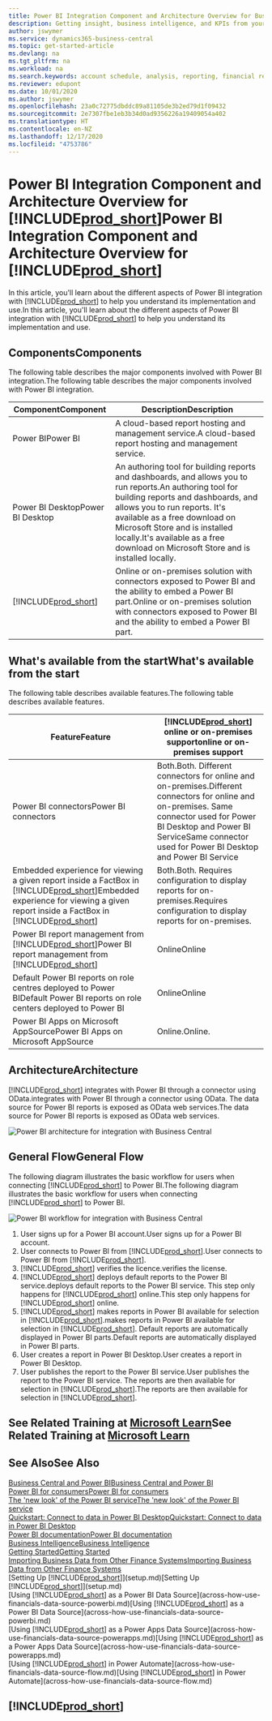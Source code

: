 ```yaml
---
title: Power BI Integration Component and Architecture Overview for Business Central| Microsoft Docs
description: Getting insight, business intelligence, and KPIs from your Business Central data is easy with the Business Central apps for Power BI.
author: jswymer
ms.service: dynamics365-business-central
ms.topic: get-started-article
ms.devlang: na
ms.tgt_pltfrm: na
ms.workload: na
ms.search.keywords: account schedule, analysis, reporting, financial report, business intelligence, KPI
ms.reviewer: edupont
ms.date: 10/01/2020
ms.author: jswymer
ms.openlocfilehash: 23a0c72775dbddc89a81105de3b2ed79d1f09432
ms.sourcegitcommit: 2e7307fbe1eb3b34d0ad9356226a19409054a402
ms.translationtype: HT
ms.contentlocale: en-NZ
ms.lasthandoff: 12/17/2020
ms.locfileid: "4753786"
---
```

# <a name="power-bi-integration-component-and-architecture-overview-for-prod_short"></a><span data-ttu-id="d403b-103">Power BI Integration Component and Architecture Overview for [!INCLUDE[prod_short](includes/prod_short.md)]</span><span class="sxs-lookup"><span data-stu-id="d403b-103">Power BI Integration Component and Architecture Overview for [!INCLUDE[prod_short](includes/prod_short.md)]</span></span>

<span data-ttu-id="d403b-104">In this article, you'll learn about the different aspects of Power BI integration with [!INCLUDE[prod_short](includes/prod_short.md)] to help you understand its implementation and use.</span><span class="sxs-lookup"><span data-stu-id="d403b-104">In this article, you'll learn about the different aspects of Power BI integration with [!INCLUDE[prod_short](includes/prod_short.md)] to help you understand its implementation and use.</span></span>

## <a name="components"></a><span data-ttu-id="d403b-105">Components</span><span class="sxs-lookup"><span data-stu-id="d403b-105">Components</span></span>

<span data-ttu-id="d403b-106">The following table describes the major components involved with Power BI integration.</span><span class="sxs-lookup"><span data-stu-id="d403b-106">The following table describes the major components involved with Power BI integration.</span></span>

|<span data-ttu-id="d403b-107">Component</span><span class="sxs-lookup"><span data-stu-id="d403b-107">Component</span></span>|<span data-ttu-id="d403b-108">Description</span><span class="sxs-lookup"><span data-stu-id="d403b-108">Description</span></span>|
|---------|-----------|
|<span data-ttu-id="d403b-109">Power BI</span><span class="sxs-lookup"><span data-stu-id="d403b-109">Power BI</span></span>|<span data-ttu-id="d403b-110">A cloud-based report hosting and management service.</span><span class="sxs-lookup"><span data-stu-id="d403b-110">A cloud-based report hosting and management service.</span></span>|
|<span data-ttu-id="d403b-111">Power BI Desktop</span><span class="sxs-lookup"><span data-stu-id="d403b-111">Power BI Desktop</span></span>|<span data-ttu-id="d403b-112">An authoring tool for building reports and dashboards, and allows you to run reports.</span><span class="sxs-lookup"><span data-stu-id="d403b-112">An authoring tool for building reports and dashboards, and allows you to run reports.</span></span> <span data-ttu-id="d403b-113">It's available as a free download on Microsoft Store and is installed locally.</span><span class="sxs-lookup"><span data-stu-id="d403b-113">It's available as a free download on Microsoft Store and is installed locally.</span></span>|
|[!INCLUDE[prod_short](includes/prod_short.md)]|<span data-ttu-id="d403b-114">Online or on-premises solution with connectors exposed to Power BI and the ability to embed a Power BI part.</span><span class="sxs-lookup"><span data-stu-id="d403b-114">Online or on-premises solution with connectors exposed to Power BI and the ability to embed a Power BI part.</span></span>|

## <a name="whats-available-from-the-start"></a><span data-ttu-id="d403b-115">What's available from the start</span><span class="sxs-lookup"><span data-stu-id="d403b-115">What's available from the start</span></span>

<span data-ttu-id="d403b-116">The following table describes available features.</span><span class="sxs-lookup"><span data-stu-id="d403b-116">The following table describes available features.</span></span>

|<span data-ttu-id="d403b-117">Feature</span><span class="sxs-lookup"><span data-stu-id="d403b-117">Feature</span></span>|[!INCLUDE[prod_short](includes/prod_short.md)] <span data-ttu-id="d403b-118">online or on-premises support</span><span class="sxs-lookup"><span data-stu-id="d403b-118">online or on-premises support</span></span>|
|-------|---------------------|
|<span data-ttu-id="d403b-119">Power BI connectors</span><span class="sxs-lookup"><span data-stu-id="d403b-119">Power BI connectors</span></span>|<span data-ttu-id="d403b-120">Both.</span><span class="sxs-lookup"><span data-stu-id="d403b-120">Both.</span></span> <span data-ttu-id="d403b-121">Different connectors for online and on-premises.</span><span class="sxs-lookup"><span data-stu-id="d403b-121">Different connectors for online and on-premises.</span></span> <span data-ttu-id="d403b-122">Same connector used for Power BI Desktop and Power BI Service</span><span class="sxs-lookup"><span data-stu-id="d403b-122">Same connector used for Power BI Desktop and Power BI Service</span></span> |
|<span data-ttu-id="d403b-123">Embedded experience for viewing a given report inside a FactBox in [!INCLUDE[prod_short](includes/prod_short.md)]</span><span class="sxs-lookup"><span data-stu-id="d403b-123">Embedded experience for viewing a given report inside a FactBox in [!INCLUDE[prod_short](includes/prod_short.md)]</span></span>|<span data-ttu-id="d403b-124">Both.</span><span class="sxs-lookup"><span data-stu-id="d403b-124">Both.</span></span> <span data-ttu-id="d403b-125">Requires configuration to display reports for on-premises.</span><span class="sxs-lookup"><span data-stu-id="d403b-125">Requires configuration to display reports for on-premises.</span></span>|
|<span data-ttu-id="d403b-126">Power BI report management from [!INCLUDE[prod_short](includes/prod_short.md)]</span><span class="sxs-lookup"><span data-stu-id="d403b-126">Power BI report management from [!INCLUDE[prod_short](includes/prod_short.md)]</span></span>|<span data-ttu-id="d403b-127">Online</span><span class="sxs-lookup"><span data-stu-id="d403b-127">Online</span></span>|
|<span data-ttu-id="d403b-128">Default Power BI reports on role centres deployed to Power BI</span><span class="sxs-lookup"><span data-stu-id="d403b-128">Default Power BI reports on role centers deployed to Power BI</span></span>|<span data-ttu-id="d403b-129">Online</span><span class="sxs-lookup"><span data-stu-id="d403b-129">Online</span></span>|
|<span data-ttu-id="d403b-130">Power BI Apps on Microsoft AppSource</span><span class="sxs-lookup"><span data-stu-id="d403b-130">Power BI Apps on Microsoft AppSource</span></span>|<span data-ttu-id="d403b-131">Online.</span><span class="sxs-lookup"><span data-stu-id="d403b-131">Online.</span></span>|

## <a name="architecture"></a><span data-ttu-id="d403b-132">Architecture</span><span class="sxs-lookup"><span data-stu-id="d403b-132">Architecture</span></span>

[!INCLUDE[prod_short](includes/prod_short.md)] <span data-ttu-id="d403b-133">integrates with Power BI through a connector using OData.</span><span class="sxs-lookup"><span data-stu-id="d403b-133">integrates with Power BI through a connector using OData.</span></span> <span data-ttu-id="d403b-134">The data source for Power BI reports is exposed as OData web services.</span><span class="sxs-lookup"><span data-stu-id="d403b-134">The data source for Power BI reports is exposed as OData web services.</span></span>

![Power BI architecture for integration with Business Central](./media/power-bi-architecture.png)

## <a name="general-flow"></a><span data-ttu-id="d403b-136">General Flow</span><span class="sxs-lookup"><span data-stu-id="d403b-136">General Flow</span></span>

<span data-ttu-id="d403b-137">The following diagram illustrates the basic workflow for users when connecting [!INCLUDE[prod_short](includes/prod_short.md)] to Power BI.</span><span class="sxs-lookup"><span data-stu-id="d403b-137">The following diagram illustrates the basic workflow for users when connecting [!INCLUDE[prod_short](includes/prod_short.md)] to Power BI.</span></span>

![Power BI workflow  for integration with Business Central](./media/power-bi-flow.png)

1. <span data-ttu-id="d403b-139">User signs up for a Power BI account.</span><span class="sxs-lookup"><span data-stu-id="d403b-139">User signs up for a Power BI account.</span></span>
2. <span data-ttu-id="d403b-140">User connects to Power BI from [!INCLUDE[prod_short](includes/prod_short.md)].</span><span class="sxs-lookup"><span data-stu-id="d403b-140">User connects to Power BI from [!INCLUDE[prod_short](includes/prod_short.md)].</span></span>
3. [!INCLUDE[prod_short](includes/prod_short.md)] <span data-ttu-id="d403b-141">verifies the licence.</span><span class="sxs-lookup"><span data-stu-id="d403b-141">verifies the license.</span></span>
4. [!INCLUDE[prod_short](includes/prod_short.md)] <span data-ttu-id="d403b-142">deploys default reports to the Power BI service.</span><span class="sxs-lookup"><span data-stu-id="d403b-142">deploys default reports to the Power BI service.</span></span> <span data-ttu-id="d403b-143">This step only happens for [!INCLUDE[prod_short](includes/prod_short.md)] online.</span><span class="sxs-lookup"><span data-stu-id="d403b-143">This step only happens for [!INCLUDE[prod_short](includes/prod_short.md)] online.</span></span>
5. [!INCLUDE[prod_short](includes/prod_short.md)] <span data-ttu-id="d403b-144">makes reports in Power BI available for selection in [!INCLUDE[prod_short](includes/prod_short.md)].</span><span class="sxs-lookup"><span data-stu-id="d403b-144">makes reports in Power BI available for selection in [!INCLUDE[prod_short](includes/prod_short.md)].</span></span> <span data-ttu-id="d403b-145">Default reports are automatically displayed in Power BI parts.</span><span class="sxs-lookup"><span data-stu-id="d403b-145">Default reports are automatically displayed in Power BI parts.</span></span>
6. <span data-ttu-id="d403b-146">User creates a report in Power BI Desktop.</span><span class="sxs-lookup"><span data-stu-id="d403b-146">User creates a report in Power BI Desktop.</span></span>
7. <span data-ttu-id="d403b-147">User publishes the report to the Power BI service.</span><span class="sxs-lookup"><span data-stu-id="d403b-147">User publishes the report to the Power BI service.</span></span> <span data-ttu-id="d403b-148">The reports are then available for selection in [!INCLUDE[prod_short](includes/prod_short.md)].</span><span class="sxs-lookup"><span data-stu-id="d403b-148">The reports are then available for selection in [!INCLUDE[prod_short](includes/prod_short.md)].</span></span>

## <a name="see-related-training-at-microsoft-learn"></a><span data-ttu-id="d403b-149">See Related Training at [Microsoft Learn](/learn/modules/configure-powerbi-excel-dynamics-365-business-central/index)</span><span class="sxs-lookup"><span data-stu-id="d403b-149">See Related Training at [Microsoft Learn](/learn/modules/configure-powerbi-excel-dynamics-365-business-central/index)</span></span>

## <a name="see-also"></a><span data-ttu-id="d403b-150">See Also</span><span class="sxs-lookup"><span data-stu-id="d403b-150">See Also</span></span>

[<span data-ttu-id="d403b-151">Business Central and Power BI</span><span class="sxs-lookup"><span data-stu-id="d403b-151">Business Central and Power BI</span></span>](admin-powerbi.md)  
[<span data-ttu-id="d403b-152">Power BI for consumers</span><span class="sxs-lookup"><span data-stu-id="d403b-152">Power BI for consumers</span></span>](/power-bi/consumer/end-user-consumer)  
[<span data-ttu-id="d403b-153">The 'new look' of the Power BI service</span><span class="sxs-lookup"><span data-stu-id="d403b-153">The 'new look' of the Power BI service</span></span>](/power-bi/service-new-look)  
[<span data-ttu-id="d403b-154">Quickstart: Connect to data in Power BI Desktop</span><span class="sxs-lookup"><span data-stu-id="d403b-154">Quickstart: Connect to data in Power BI Desktop</span></span>](/power-bi/desktop-quickstart-connect-to-data)  
[<span data-ttu-id="d403b-155">Power BI documentation</span><span class="sxs-lookup"><span data-stu-id="d403b-155">Power BI documentation</span></span>](/power-bi/)  
[<span data-ttu-id="d403b-156">Business Intelligence</span><span class="sxs-lookup"><span data-stu-id="d403b-156">Business Intelligence</span></span>](bi.md)  
[<span data-ttu-id="d403b-157">Getting Started</span><span class="sxs-lookup"><span data-stu-id="d403b-157">Getting Started</span></span>](product-get-started.md)  
[<span data-ttu-id="d403b-158">Importing Business Data from Other Finance Systems</span><span class="sxs-lookup"><span data-stu-id="d403b-158">Importing Business Data from Other Finance Systems</span></span>](across-import-data-configuration-packages.md)  
<span data-ttu-id="d403b-159">[Setting Up [!INCLUDE[prod_short](includes/prod_short.md)]](setup.md)</span><span class="sxs-lookup"><span data-stu-id="d403b-159">[Setting Up [!INCLUDE[prod_short](includes/prod_short.md)]](setup.md)</span></span>  
<span data-ttu-id="d403b-160">[Using [!INCLUDE[prod_short](includes/prod_short.md)] as a Power BI Data Source](across-how-use-financials-data-source-powerbi.md)</span><span class="sxs-lookup"><span data-stu-id="d403b-160">[Using [!INCLUDE[prod_short](includes/prod_short.md)] as a Power BI Data Source](across-how-use-financials-data-source-powerbi.md)</span></span>  
<span data-ttu-id="d403b-161">[Using [!INCLUDE[prod_short](includes/prod_short.md)] as a Power Apps Data Source](across-how-use-financials-data-source-powerapps.md)</span><span class="sxs-lookup"><span data-stu-id="d403b-161">[Using [!INCLUDE[prod_short](includes/prod_short.md)] as a Power Apps Data Source](across-how-use-financials-data-source-powerapps.md)</span></span>  
<span data-ttu-id="d403b-162">[Using [!INCLUDE[prod_short](includes/prod_short.md)] in Power Automate](across-how-use-financials-data-source-flow.md)</span><span class="sxs-lookup"><span data-stu-id="d403b-162">[Using [!INCLUDE[prod_short](includes/prod_short.md)] in Power Automate](across-how-use-financials-data-source-flow.md)</span></span>  

## [!INCLUDE[prod_short](includes/free_trial_md.md)]  
